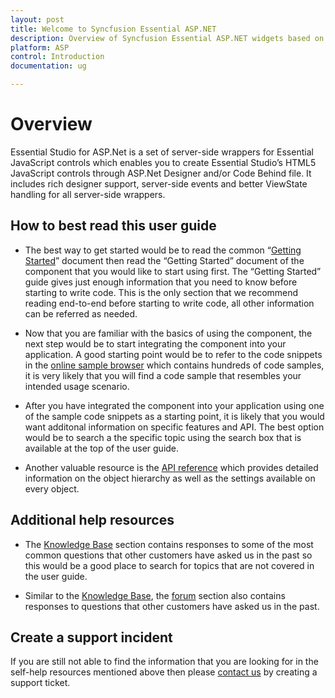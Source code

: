 ```yaml
---
layout: post
title: Welcome to Syncfusion Essential ASP.NET
description: Overview of Syncfusion Essential ASP.NET widgets based on ASP syntax.
platform: ASP
control: Introduction
documentation: ug

---
```

# Overview

Essential Studio for ASP.Net is a set of server-side wrappers for Essential JavaScript controls which enables you to create Essential Studio’s HTML5 JavaScript controls through ASP.Net Designer and/or Code Behind file. It includes rich designer support, server-side events and better ViewState handling for all server-side wrappers. 
## How to best read this user guide

* The best way to get started would be to read the common “[Getting Started](#Getting_Started)” document then read the “Getting Started” document of the component that you would like to start using first. The “Getting Started” guide gives just enough information that you need to know before starting to write code. This is the only section that we recommend reading end-to-end before starting to write code, all other information can be referred as needed.

* Now that you are familiar with the basics of using the component, the next step would be to start integrating the component into your application. A good starting point would be to refer to the code snippets in the [online sample browser](http://asp.syncfusion.com/demos/web/#) which contains hundreds of code samples, it is very likely that you will find a code sample that resembles your intended usage scenario.

* After you have integrated the component into your application using one of the sample code snippets as a starting point, it is likely that you would want additonal information on specific features and API. The best option would be to search a the specific topic using the search box that is available at the top of the user guide.

* Another valuable resource is the [API reference](http://help.syncfusion.com/js/api#) which provides detailed information on the object hierarchy as well as the settings available on every object.

## Additional help resources

* The [Knowledge Base](http://www.syncfusion.com/kb/aspnet#) section contains responses to some of the most common questions that other customers have asked us in the past so this would be a good place to search for topics that are not covered in the user guide.

* Similar to the [Knowledge Base](http://www.syncfusion.com/kb/aspnet#), the [forum](http://www.syncfusion.com/forums/aspnet#) section also contains responses to questions that other customers have asked us in the past.

## Create a support incident


If you are still not able to find the information that you are looking for in the self-help resources mentioned above then please [contact us](http://www.syncfusion.com/support/#) by creating a support ticket.
